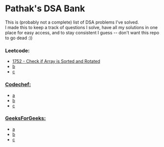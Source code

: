 # Pathak's DSA Bank
This is (probably not a complete) list of DSA problems I've solved.<br>
I made this to keep a track of questions I solve, have all my solutions in one place for easy access, and to stay consistent I guess -- don't want this repo to go dead :))

### Leetcode:
- <a href = "https://github.com/adityapathakk/DSA-with-pathak/blob/main/Leetcode/1752-Check-If-Array-Is-Sorted-And-Rotated.py">1752 - Check if Array is Sorted and Rotated
- b
- c

### Codechef:
- a
- b
- c

### GeeksForGeeks:
- a
- b
- c
